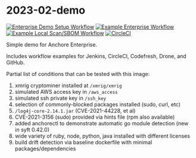 # 2023-02-demo

[![Enterprise Demo Setup Workflow](https://github.com/pvnovarese/2023-02-demo/actions/workflows/enterprise_demo_setup.yaml/badge.svg)](https://github.com/pvnovarese/2023-02-demo/actions/workflows/enterprise_demo_setup.yaml)
[![Example Enterprise Workflow](https://github.com/pvnovarese/2023-02-demo/actions/workflows/example_enterprise.yaml/badge.svg)](https://github.com/pvnovarese/2023-02-demo/actions/workflows/example_enterprise.yaml)
[![Example Local Scan/SBOM Workflow](https://github.com/pvnovarese/2023-02-demo/actions/workflows/example_local.yaml/badge.svg)](https://github.com/pvnovarese/2023-02-demo/actions/workflows/example_local.yaml)
[![CircleCI](https://dl.circleci.com/status-badge/img/gh/pvnovarese/2023-02-demo/tree/main.svg?style=shield)](https://dl.circleci.com/status-badge/redirect/gh/pvnovarese/2023-02-demo/tree/main)

Simple demo for Anchore Enterprise.

Includes workflow examples for Jenkins, CircleCI, Codefresh, Drone, and GitHub.

Partial list of conditions that can be tested with this image:

1. xmrig cryptominer installed at `/xmrig/xmrig`
2. simulated AWS access key in `/aws_access`
3. simulated ssh private key in `/ssh_key`
4. selection of commonly-blocked packages installed (sudo, curl, etc)
5. `/log4j-core-2.14.1.jar` (CVE-2021-44228, et al)
6. CVE-2021-3156 (sudo) provided via hints file (rpm also available)
7. added anchorectl to demonstrate automatic go module detection (new in syft 0.42.0)
8. wide variety of ruby, node, python, java installed with different licenses
9. build drift detection via baseline dockerfile with minimal packages/dependencies

